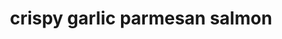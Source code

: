 ---
servings: 6 servings
nutritionFacts: |-
  * calories 305 calories from fat 153
  * total fat 17g 26%
  * saturated fat 7g 35%
  * cholesterol 90mg 30%
  * sodium 379mg 16%
  * potassium 605mg 17%
  * total carbohydrates 7g 2%
  * protein 27g 54%
  * vitamin a 10.6%
  * vitamin c 3.9%
  * calcium 13.2%
  * iron 9%
notes:
directions: |-
  * Position a rack in the middle of the oven
  * Preheat oven to 400°f | 200°c
  * Line a baking tray / sheet with a large piece of foil
  * Place the salmon fillet, skin side down, on the baking sheet; set aside
  * Mix together the breadcrumbs, parmesan cheese, parsley and garlic in a small bowl
  * Pour in the melted butter; season with 3/4 teaspoon salt and 1/3 teaspoon pepper (or to taste)
  * Using your hand, (its easier than using a wooden spoon), mix the ingredients together until the breadcrumbs absorb the butter (about 40 seconds)
  * Pour the mixture over the salmon, pressing it into the top until the fillet is completely covered
  * Lightly spray salmon with cooking oil spray for a golden crumb
  * Bake uncovered for 12-15 minutes (depending on the thickness of your fillet), until the crust is golden and the salmon is cooked and flakes easily with fork
  * Serve with lemon wedges and a squeeze of lemon (optional)
  * Team with a salad, steamed vegetables, rice or mashed potatoes
ingredients: |-
  * 2 pounds (1 kg) side wild salmon fillet (about 2 kg | 4 pounds)
  * 2/3 cup plain breadcrumbs
  * 2/3 cup grated parmesan cheese
  * 1/4 cup finely chopped parsley
  * 4 cloves garlic, minced
  * 1/3 cup melted butter
  * salt and pepper
  * lemon wedges, to serve
rating: 5
ease: easy
category: main course
subcategory: ['fish', 'keto']
href: 'https://cafedelites.com/crispy-garlic-parmesan-salmon/'
totalTime: 25 minutes
cookTime: 15 minutes
prepTime: 10 minutes
title: crispy garlic parmesan salmon
path: /crispy-garlic-parmesan-salmon
---